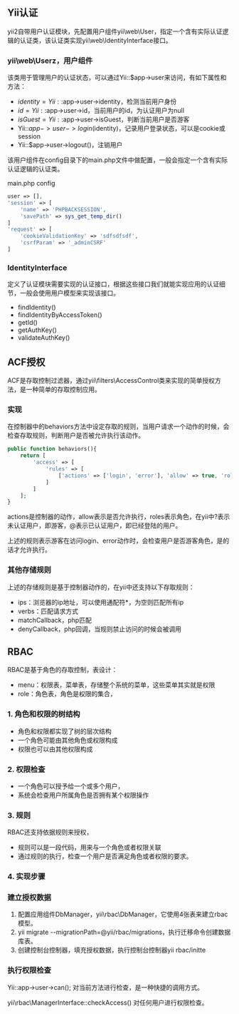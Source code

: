 ## Yii认证
yii2自带用户认证模块，先配置用户组件yii\web\User，指定一个含有实际认证逻辑的认证类，该认证类实现yii\web\IdentityInterface接口。

### yii\web\Userz，用户组件
该类用于管理用户的认证状态，可以通过Yii::$app->user来访问，有如下属性和方法：
- $identity = Yii::$app->user->identity，检测当前用户身份
- $id = Yii::$app->user->id，当前用户的id，为认证用户为null
- $isGuest = Yii::$app->user->isGuest，判断当前用户是否游客
- Yii::$app->user->login($identity)，记录用户登录状态，可以是cookie或session
- Yii::$app->user->logout()，注销用户

该用户组件在config目录下的main.php文件中做配置，一般会指定一个含有实际认证逻辑的认证类。

main.php config
```php
user => [],
'session' => [
	'name' => 'PHPBACKSESSION',
	'savePath' => sys_get_temp_dir()
]
'request' => [
	'cookieValidationKey' => 'sdfsdfsdf',
	'csrfParam' => '_adminCSRF'
]
```

### IdentityInterface
定义了认证模块需要实现的认证接口，根据这些接口我们就能实现应用的认证细节，一般会使用用户模型来实现该接口。

- findIdentity()
- findIdentityByAccessToken()
- getId()
- getAuthKey()
- validateAuthKey() 


## ACF授权
ACF是存取控制过滤器，通过yii\filters\AccessControl类来实现的简单授权方法，是一种简单的存取控制应用。

### 实现
在控制器中的behaviors方法中设定存取的规则，当用户请求一个动作的时候，会检查存取规则，判断用户是否被允许执行该动作。

```php
public function behaviors(){
	return [
		'access' => [
			'rules' => [
				['actions' => ['login', 'error'], 'allow' => true, 'roles' => [?]]
			]
		]
	];
}
```
actions是控制器的动作，allow表示是否允许执行，roles表示角色，在yii中?表示未认证用户，即游客，@表示已认证用户，即已经登陆的用户。

上述的规则表示游客在访问login、error动作时，会检查用户是否游客角色，是的话才允许执行。

### 其他存储规则
上述的存储规则是基于控制器动作的，在yii中还支持以下存取规则：
- ips：浏览器的ip地址，可以使用通配符*，为空则匹配所有ip
- verbs：匹配请求方式
- matchCallback，php匹配
- denyCallback，php回调，当规则禁止访问的时候会被调用


## RBAC
RBAC是基于角色的存取控制，表设计：
- menu：权限表，菜单表，存储整个系统的菜单，这些菜单其实就是权限
- role：角色表，角色是权限的集合，


### 1. 角色和权限的树结构
- 角色和权限都实现了树的层次结构
- 一个角色可能由其他角色或权限构成
- 权限也可以由其他权限构成

### 2. 权限检查
- 一个角色可以授予给一个或多个用户，
- 系统会检查用户所属角色是否拥有某个权限操作

### 3. 规则
RBAC还支持依据规则来授权，
- 规则可以是一段代码，用来与一个角色或者权限关联
- 通过规则的执行，检查一个用户是否满足角色或者权限的要求。


### 4. 实现步骤
### 建立授权数据
1. 配置应用组件DbManager，yii\rbac\DbManager，它使用4张表来建立rbac模型。
2. yii migrate --migrationPath=@yii/rbac/migrations，执行迁移命令创建数据库表。
3. 创建控制台控制器，填充授权数据，执行控制台控制器yii rbac/initte


### 执行权限检查
Yii::app->user->can();
对当前方法进行检查，是一种快捷的调用方式。

yii\rbac\ManagerInterface::checkAccess()
对任何用户进行权限检查。
